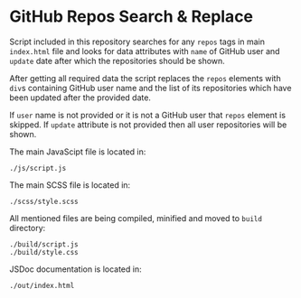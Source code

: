 # GitHub Repos Search & Replace

Script included in this repository searches for any `repos` tags in main `index.html` file and looks for data attributes with `name` of GitHub user and `update` date after which the repositories should be shown. 

After getting all required data the script replaces the `repos` elements with `div`s containing GitHub user name and the list of its repositories which have been updated after the provided date.

If `user` name is not provided or it is not a GitHub user that `repos` element is skipped.
If `update` attribute is not provided then all user repositories will be shown.

The main JavaScipt file is located in:
```
./js/script.js
```

The main SCSS file is located in:
```
./scss/style.scss
```
All mentioned files are being compiled, minified and moved to `build` directory:
```
./build/script.js
./build/style.css
```
JSDoc documentation is located in:
```
./out/index.html
```
